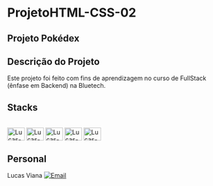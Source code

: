 # ProjetoHTML-CSS-02

## Projeto Pokédex

## Descrição do Projeto
Este projeto foi feito com fins de aprendizagem no curso de FullStack (ênfase em Backend) na Bluetech.

## Stacks

<div style="display: inline_block"><br>

<img align="center" alt="Lucas-Js" height="30" width="40" src="https://cdn.jsdelivr.net/gh/devicons/devicon/icons/javascript/javascript-original.svg"/>

<img align="center" alt="Lucas-Js" height="30" width="40" src="https://cdn.jsdelivr.net/gh/devicons/devicon/icons/css3/css3-original.svg"/>

<img align="center" alt="Lucas-Js" height="30" width="40" src="https://cdn.jsdelivr.net/gh/devicons/devicon/icons/html5/html5-original.svg"/>

<img align="center" alt="Lucas-Js" height="30" width="40" src="https://cdn.jsdelivr.net/gh/devicons/devicon/icons/express/express-original.svg" />

<img align="center" alt="Lucas-Js" height="30" width="40" src="https://cdn.jsdelivr.net/gh/devicons/devicon/icons/nodejs/nodejs-original.svg" />

</div>

## Personal
Lucas Viana
[![Email](https://img.shields.io/badge/Microsoft_Outlook-0078D4?style=for-the-badge&logo=microsoft-outlook&logoColor=white)](mailto:lucas.vianam@outlook.com)
